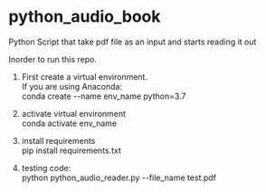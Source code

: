 # python_audio_book
Python Script that take pdf file as an input and starts reading it out


Inorder to run this repo. 

1. First create a virtual environment.\
    If you are using Anaconda:\
    conda create --name env_name python=3.7

2. activate virtual environment\
    conda activate env_name

3. install requirements\
    pip install requirements.txt
 
4. testing code:\
    python python_audio_reader.py --file_name test.pdf
    
   
    
